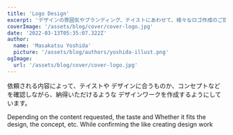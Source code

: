 ```yaml
---
title: 'Logo Design'
excerpt: 'デザインの雰囲気やブランディング、テイストにあわせて、様々なロゴ作成のご提案をしています。'
coverImage: '/assets/blog/cover/cover-logo.jpg'
date: '2022-03-13T05:35:07.322Z'
author:
  name: 'Masakatsu Yoshida'
  picture: '/assets/blog/authors/yoshida-illust.png'
ogImage:
  url: '/assets/blog/cover/cover-logo.jpg'
---
```



依頼される内容によって、テイストや
デザインに合うものか、コンセプトなど
を確認しながら、納得いただけるような
デザインワークを作成するようにして
います。

Depending on the content requested, the taste and
Whether it fits the design, the concept, etc.
While confirming the
like creating design work
